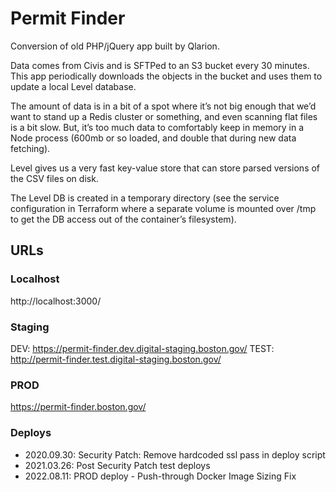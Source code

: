 # Permit Finder

Conversion of old PHP/jQuery app built by Qlarion.

Data comes from Civis and is SFTPed to an S3 bucket every 30 minutes. This app
periodically downloads the objects in the bucket and uses them to update a local
Level database.

The amount of data is in a bit of a spot where it’s not big enough that we’d
want to stand up a Redis cluster or something, and even scanning flat files is a
bit slow. But, it’s too much data to comfortably keep in memory in a Node
process (600mb or so loaded, and double that during new data fetching).

Level gives us a very fast key-value store that can store parsed versions of the
CSV files on disk.

The Level DB is created in a temporary directory (see the service configuration
in Terraform where a separate volume is mounted over /tmp to get the DB access
out of the container’s filesystem).

## URLs

### Localhost
http://localhost:3000/

### Staging
DEV: https://permit-finder.dev.digital-staging.boston.gov/
TEST: http://permit-finder.test.digital-staging.boston.gov/

### PROD
https://permit-finder.boston.gov/

### Deploys

- 2020.09.30: Security Patch: Remove hardcoded ssl pass in deploy script
- 2021.03.26: Post Security Patch test deploys
- 2022.08.11: PROD deploy - Push-through Docker Image Sizing Fix
